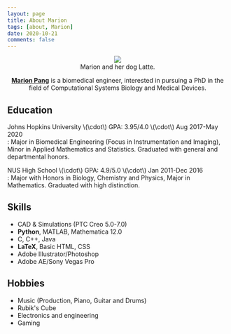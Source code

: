 ```yaml
---
layout: page
title: About Marion
tags: [about, Marion]
date: 2020-10-21
comments: false
---
```


<center><figure>
	<a href="https://gnaprs.github.io/assets/img/marion.JPG"><img src="https://gnaprs.github.io/assets/img/marion.JPG"></a>
	<figcaption>Marion and her dog Latte.</figcaption>
</figure></center>

<center><a href="http://gnaprs.github.io"><b>Marion Pang</b></a> is a biomedical engineer, interested in pursuing a PhD in the field of Computational Systems Biology and Medical Devices.</center>

## Education
Johns Hopkins University \\(\cdot\\) GPA: 3.95/4.0 \\(\cdot\\) Aug 2017-May 2020  
: Major in Biomedical Engineering (Focus in Instrumentation and Imaging), Minor in Applied Mathematics and Statistics. Graduated with general and departmental honors.

NUS High School \\(\cdot\\) GPA: 4.9/5.0 \\(\cdot\\) Jan 2011-Dec 2016  
: Major with Honors in Biology, Chemistry and Physics, Major in Mathematics.  Graduated with high distinction.

## Skills
* CAD & Simulations (PTC Creo 5.0-7.0)
* <b>Python</b>, MATLAB, Mathematica 12.0
* C, C++, Java
* <b>LaTeX</b>, Basic HTML, CSS
* Adobe Illustrator/Photoshop
* Adobe AE/Sony Vegas Pro

## Hobbies
* Music (Production, Piano, Guitar and Drums)
* Rubik's Cube
* Electronics and engineering
* Gaming